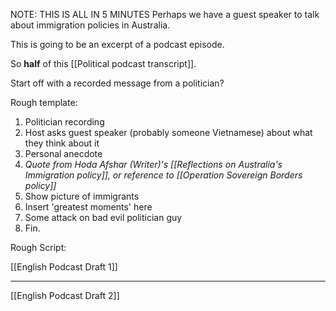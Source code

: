 
NOTE: THIS IS ALL IN 5 MINUTES
Perhaps we have a guest speaker to talk about immigration policies in Australia.

This is going to be an excerpt of a podcast episode. 

So **half** of this [[Political podcast transcript]].


Start off with a recorded message from a politician?

Rough template:

1. Politician recording
2. Host asks guest speaker (probably someone Vietnamese) about what they think about it
3. Personal anecdote
4. *Quote from Hoda Afshar (Writer)'s [[Reflections on Australia's Immigration policy]], or reference to [[Operation Sovereign Borders policy]]*
5. Show picture of immigrants
6. Insert 'greatest moments' here
7. Some attack on bad evil politician guy 
8. Fin.

Rough Script:

[[English Podcast Draft 1]]

****

[[English Podcast Draft 2]]
